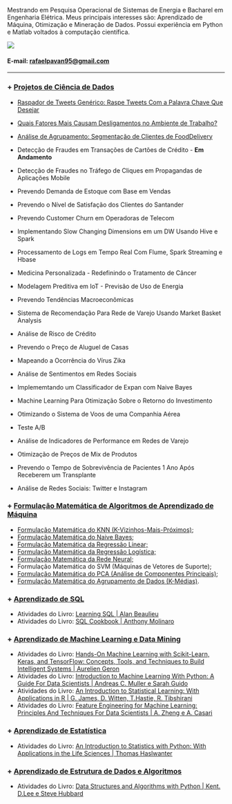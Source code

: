 Mestrando em Pesquisa Operacional de Sistemas de Energia e Bacharel em Engenharia Elétrica. Meus principais interesses são: Aprendizado de Máquina, Otimização e Mineração de Dados. Possui experiência em Python e Matlab voltados à computação científica.

[<img src="https://img.shields.io/badge/linkedin-%230077B5.svg?&style=for-the-badge&logo=linkedin&logoColor=white" />](https://www.linkedin.com/in/engrafaelpavan/) 

#### E-mail: rafaelpavan95@gmail.com

_______________________________

### + [Projetos de Ciência de Dados](https://github.com/rafaelpavan95/DataScience)


- [Raspador de Tweets Genérico: Raspe Tweets Com a Palavra Chave Que Desejar](https://github.com/rafaelpavan95/DataScience/blob/master/Twitter_Scraper.ipynb) 

- [Quais Fatores Mais Causam Desligamentos no Ambiente de Trabalho?](https://github.com/rafaelpavan95/DataScience/blob/master/RH_Analytics.ipynb) 

- [Análise de Agrupamento: Segmentação de Clientes de FoodDelivery](https://github.com/rafaelpavan95/DataScience/blob/master/food_segmentation.ipynb)

- Detecção de Fraudes em Transações de Cartões de Crédito - **Em Andamento**

- Detecção de Fraudes no Tráfego de Cliques em Propagandas de Aplicações Mobile 

- Prevendo Demanda de Estoque com Base em Vendas

- Prevendo o Nível de Satisfação dos Clientes do Santander

- Prevendo Customer Churn em Operadoras de Telecom

- Implementando Slow Changing Dimensions em um DW Usando Hive e Spark

- Processamento de Logs em Tempo Real Com Flume, Spark Streaming e Hbase

- Medicina Personalizada - Redefinindo o Tratamento de Câncer

- Modelagem Preditiva em IoT - Previsão de Uso de Energia

- Prevendo Tendências Macroeconômicas

- Sistema de Recomendação Para Rede de Varejo Usando Market Basket Analysis

- Análise de Risco de Crédito
 
- Prevendo o Preço de Aluguel de Casas

- Mapeando a Ocorrência do Vírus Zika

- Análise de Sentimentos em Redes Sociais

- Implememtando um Classificador de Expan com Naive Bayes

- Machine Learning Para Otimização Sobre o Retorno do Investimento

- Otimizando o Sistema de Voos de uma Companhia Aérea

- Teste A/B

- Análise de Indicadores de Performance em Redes de Varejo

- Otimização de Preços de Mix de Produtos
                                  
- Prevendo o Tempo de Sobrevivência de Pacientes 1 Ano Após Receberem um Transplante 

- Análise de Redes Sociais: Twitter e Instagram


### + [Formulação Matemática de Algoritmos de Aprendizado de Máquina](https://github.com/rafaelpavan95/MSc_MachineLearning_DataMining)

- [Formulação Matemática do KNN (K-Vizinhos-Mais-Próximos)](https://nbviewer.jupyter.org/github/rafaelpavan95/MSc_MachineLearning_DataMining/blob/main/KNN_FROM_SCRATCH.ipynb);
- [Formulação Matemática do Naive Bayes;](https://nbviewer.jupyter.org/github/rafaelpavan95/MSc_MachineLearning_DataMining/blob/main/NAIVE_BAYES_FROM_SCRATCH.ipynb)
- [Formulação Matemática da Regressão Linear;](https://nbviewer.jupyter.org/github/rafaelpavan95/MSc_MachineLearning_DataMining/blob/main/LINEAR_REGRESSION_FROM_SCRATCH.ipynb)
- [Formulação Matemática da Regressão Logística;](https://nbviewer.jupyter.org/github/rafaelpavan95/MSc_MachineLearning_DataMining/blob/main/LOGISTIC_REGRESSION_FROM_SCRATCH.ipynb)
- [Formulação Matemática da Rede Neural;](https://nbviewer.jupyter.org/github/rafaelpavan95/MSc_MachineLearning_DataMining/blob/main/NN_FROM_SCRATCH.ipynb)
- Formulação Matemática do SVM (Máquinas de Vetores de Suporte);
- [Formulação Matemática do PCA (Análise de Componentes Principais)](https://nbviewer.jupyter.org/github/rafaelpavan95/MSc_MachineLearning_DataMining/blob/main/PCA_FROM_SCRATCH.ipynb);
- [Formulação Matemática do Agrupamento de Dados (K-Médias)](https://nbviewer.jupyter.org/github/rafaelpavan95/MSc_MachineLearning_DataMining/blob/main/KMEANS_FROM_SCRATCH.ipynb).

### + [Aprendizado de SQL](https://github.com/rafaelpavan95/Learning_SQL)

- Atividades do Livro: [Learning SQL | Alan Beaulieu]()
- Atividades do Livro: [SQL Cookbook | Anthony Molinaro]()

### + [Aprendizado de Machine Learning e Data Mining](https://github.com/rafaelpavan95/MSc_MachineLearning_DataMining)

- Atividades do Livro: [Hands-On Machine Learning with Scikit-Learn, Keras, and TensorFlow: Concepts, Tools, and Techniques to Build Intelligent Systems | Aurelien Geron]()
- Atividades do Livro: [Introduction to Machine Learning With Python: A Guide For Data Scientists | Andreas C. Muller e Sarah Guido]()
- Atividades do Livro: [An Introduction to Statistical Learning: With Applications in R | G. James, D. Witten, T.Hastie, R. Tibshirani]()
- Atividades do Livro: [Feature Engineering for Machine Learning: Principles And Techniques For Data Scientists | A. Zheng e A. Casari]()

### + [Aprendizado de Estatística]()

- Atividades do Livro: [An Introduction to Statistics with Python: With Applications in the Life Sciences | Thomas Haslwanter]()

### + [Aprendizado de Estrutura de Dados e Algoritmos]()

- Atividades do Livro: [Data Structures and Algorithms with Python | Kent. D.Lee e Steve Hubbard]()

